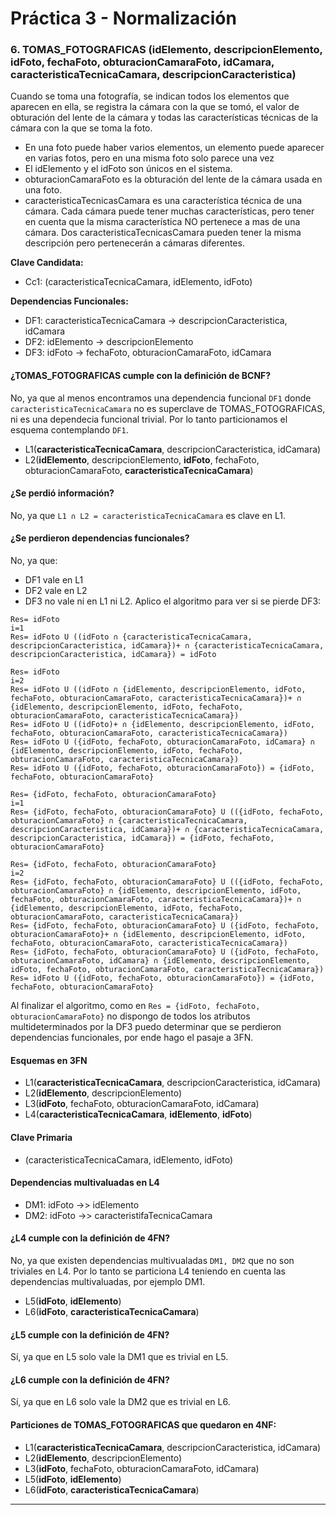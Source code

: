 # Práctica 3 - Normalización

### 6. TOMAS_FOTOGRAFICAS (idElemento, descripcionElemento, idFoto, fechaFoto, obturacionCamaraFoto, idCamara, caracteristicaTecnicaCamara, descripcionCaracteristica)

Cuando se toma una fotografía, se indican todos los elementos que aparecen en ella, se registra la cámara con la que se tomó, el valor de obturación del lente de la cámara y todas las características técnicas de la cámara con la que se toma la foto.
 
* En una foto puede haber varios elementos, un elemento puede aparecer en varias fotos, pero en una misma foto solo parece una vez
* El idElemento y el idFoto son únicos en el sistema.
* obturacionCamaraFoto es la obturación del lente de la cámara usada en una foto.
* caracteristicaTecnicasCamara es una característica técnica de una cámara. Cada cámara puede tener muchas características, pero tener en cuenta que la misma característica NO pertenece a mas de una cámara. Dos caracteristicaTecnicasCamara pueden tener la misma descripción pero pertenecerán a cámaras diferentes.

**Clave Candidata:**
* Cc1: (caracteristicaTecnicaCamara, idElemento, idFoto)

**Dependencias Funcionales:**
* DF1: caracteristicaTecnicaCamara -> descripcionCaracteristica, idCamara
* DF2: idElemento -> descripcionElemento
* DF3: idFoto -> fechaFoto, obturacionCamaraFoto, idCamara


#### ¿TOMAS_FOTOGRAFICAS cumple con la definición de BCNF?

No, ya que al menos encontramos una dependencia funcional `DF1` donde `caracteristicaTecnicaCamara` no es superclave de TOMAS_FOTOGRAFICAS, ni es una dependecia funcional trivial. Por lo tanto particionamos el esquema contemplando `DF1`.

* L1(**caracteristicaTecnicaCamara**, descripcionCaracteristica, idCamara)
* L2(**idElemento**, descripcionElemento, **idFoto**, fechaFoto, obturacionCamaraFoto, **caracteristicaTecnicaCamara**)

#### ¿Se perdió información?

No, ya que `L1 ∩ L2 = caracteristicaTecnicaCamara` es clave en L1.

#### ¿Se perdieron dependencias funcionales?

No, ya que:

* DF1 vale en L1
* DF2 vale en L2
* DF3 no vale ni en L1 ni L2. Aplico el algoritmo para ver si se pierde DF3:
 
```
Res= idFoto
i=1
Res= idFoto U ((idFoto ∩ {caracteristicaTecnicaCamara, descripcionCaracteristica, idCamara})+ ∩ {caracteristicaTecnicaCamara, descripcionCaracteristica, idCamara}) = idFoto 

Res= idFoto
i=2
Res= idFoto U ((idFoto ∩ {idElemento, descripcionElemento, idFoto, fechaFoto, obturacionCamaraFoto, caracteristicaTecnicaCamara})+ ∩ {idElemento, descripcionElemento, idFoto, fechaFoto, obturacionCamaraFoto, caracteristicaTecnicaCamara})
Res= idFoto U ((idFoto)+ ∩ {idElemento, descripcionElemento, idFoto, fechaFoto, obturacionCamaraFoto, caracteristicaTecnicaCamara})
Res= idFoto U ({idFoto, fechaFoto, obturacionCamaraFoto, idCamara} ∩ {idElemento, descripcionElemento, idFoto, fechaFoto, obturacionCamaraFoto, caracteristicaTecnicaCamara})
Res= idFoto U ({idFoto, fechaFoto, obturacionCamaraFoto}) = {idFoto, fechaFoto, obturacionCamaraFoto}

Res= {idFoto, fechaFoto, obturacionCamaraFoto}
i=1
Res= {idFoto, fechaFoto, obturacionCamaraFoto} U (({idFoto, fechaFoto, obturacionCamaraFoto} ∩ {caracteristicaTecnicaCamara, descripcionCaracteristica, idCamara})+ ∩ {caracteristicaTecnicaCamara, descripcionCaracteristica, idCamara}) = {idFoto, fechaFoto, obturacionCamaraFoto} 

Res= {idFoto, fechaFoto, obturacionCamaraFoto}
i=2
Res= {idFoto, fechaFoto, obturacionCamaraFoto} U (({idFoto, fechaFoto, obturacionCamaraFoto} ∩ {idElemento, descripcionElemento, idFoto, fechaFoto, obturacionCamaraFoto, caracteristicaTecnicaCamara})+ ∩ {idElemento, descripcionElemento, idFoto, fechaFoto, obturacionCamaraFoto, caracteristicaTecnicaCamara})
Res= {idFoto, fechaFoto, obturacionCamaraFoto} U ({idFoto, fechaFoto, obturacionCamaraFoto}+ ∩ {idElemento, descripcionElemento, idFoto, fechaFoto, obturacionCamaraFoto, caracteristicaTecnicaCamara})
Res= {idFoto, fechaFoto, obturacionCamaraFoto} U ({idFoto, fechaFoto, obturacionCamaraFoto, idCamara} ∩ {idElemento, descripcionElemento, idFoto, fechaFoto, obturacionCamaraFoto, caracteristicaTecnicaCamara})
Res= idFoto U ({idFoto, fechaFoto, obturacionCamaraFoto}) = {idFoto, fechaFoto, obturacionCamaraFoto}
```

Al finalizar el algoritmo, como en `Res = {idFoto, fechaFoto, obturacionCamaraFoto}` no dispongo de todos los atributos multideterminados por la DF3 puedo determinar que se perdieron dependencias funcionales, por ende hago el pasaje a 3FN.

#### Esquemas en 3FN

* L1(**caracteristicaTecnicaCamara**, descripcionCaracteristica, idCamara)
* L2(**idElemento**, descripcionElemento)
* L3(**idFoto**, fechaFoto, obturacionCamaraFoto, idCamara)
* L4(**caracteristicaTecnicaCamara**, **idElemento**, **idFoto**)

#### Clave Primaria

* (caracteristicaTecnicaCamara, idElemento, idFoto)

#### Dependencias multivaluadas en L4

* DM1: idFoto ->> idElemento
* DM2: idFoto ->> caracteristifaTecnicaCamara

#### ¿L4 cumple con la definición de 4FN?

No, ya que existen dependencias multivualadas `DM1, DM2` que no son triviales en L4. Por lo tanto se particiona L4 teniendo en cuenta las dependencias multivaluadas, por ejemplo DM1.

* L5(**idFoto**, **idElemento**)
* L6(**idFoto**, **caracteristicaTecnicaCamara**)

#### ¿L5 cumple con la definición de 4FN?

Sí, ya que en L5 solo vale la DM1 que es trivial en L5.

#### ¿L6 cumple con la definición de 4FN?

Sí, ya que en L6 solo vale la DM2 que es trivial en L6.

#### Particiones de TOMAS_FOTOGRAFICAS que quedaron en 4NF:

* L1(**caracteristicaTecnicaCamara**, descripcionCaracteristica, idCamara)
* L2(**idElemento**, descripcionElemento)
* L3(**idFoto**, fechaFoto, obturacionCamaraFoto, idCamara)
* L5(**idFoto**, **idElemento**)
* L6(**idFoto**, **caracteristicaTecnicaCamara**)

---
